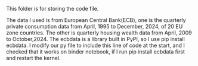 This folder is for storing the code file.

The data I used is from European Central Bank(ECB), one is the quarterly private consumption data from April, 1995 to December, 2024, of 20 EU zone countries. The other is quarterly housing wealth data from April, 2009 to October,2024. 
The ecbdata is a library built in PyPI, so I use pip install ecbdata. I modify our py file to include this line of code at the start, and I checked that it works on binder notebook, if I run pip install ecbdata first and restart the kernel. 
